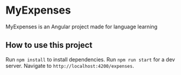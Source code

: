 # MyExpenses

MyExpenses is an Angular project made for language learning  

## How to use this project
Run `npm install` to install dependencies.
Run `npm run start` for a dev server.
Navigate to `http://localhost:4200/expenses`.